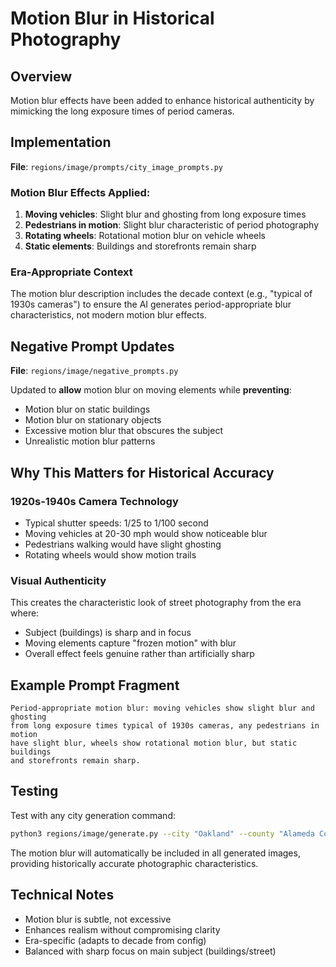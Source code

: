 # Motion Blur in Historical Photography

## Overview
Motion blur effects have been added to enhance historical authenticity by mimicking the long exposure times of period cameras.

## Implementation
**File**: `regions/image/prompts/city_image_prompts.py`

### Motion Blur Effects Applied:
1. **Moving vehicles**: Slight blur and ghosting from long exposure times
2. **Pedestrians in motion**: Slight blur characteristic of period photography
3. **Rotating wheels**: Rotational motion blur on vehicle wheels
4. **Static elements**: Buildings and storefronts remain sharp

### Era-Appropriate Context
The motion blur description includes the decade context (e.g., "typical of 1930s cameras") to ensure the AI generates period-appropriate blur characteristics, not modern motion blur effects.

## Negative Prompt Updates
**File**: `regions/image/negative_prompts.py`

Updated to **allow** motion blur on moving elements while **preventing**:
- Motion blur on static buildings
- Motion blur on stationary objects
- Excessive motion blur that obscures the subject
- Unrealistic motion blur patterns

## Why This Matters for Historical Accuracy

### 1920s-1940s Camera Technology
- Typical shutter speeds: 1/25 to 1/100 second
- Moving vehicles at 20-30 mph would show noticeable blur
- Pedestrians walking would have slight ghosting
- Rotating wheels would show motion trails

### Visual Authenticity
This creates the characteristic look of street photography from the era where:
- Subject (buildings) is sharp and in focus
- Moving elements capture "frozen motion" with blur
- Overall effect feels genuine rather than artificially sharp

## Example Prompt Fragment
```
Period-appropriate motion blur: moving vehicles show slight blur and ghosting 
from long exposure times typical of 1930s cameras, any pedestrians in motion 
have slight blur, wheels show rotational motion blur, but static buildings 
and storefronts remain sharp.
```

## Testing
Test with any city generation command:
```bash
python3 regions/image/generate.py --city "Oakland" --county "Alameda County" --preset "aged_1930s"
```

The motion blur will automatically be included in all generated images, providing historically accurate photographic characteristics.

## Technical Notes
- Motion blur is subtle, not excessive
- Enhances realism without compromising clarity
- Era-specific (adapts to decade from config)
- Balanced with sharp focus on main subject (buildings/street)
